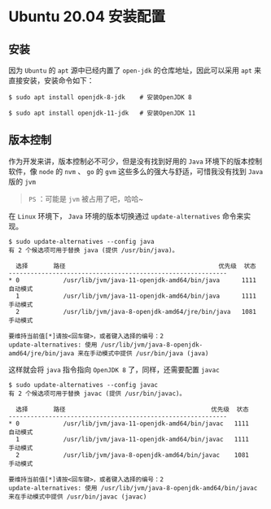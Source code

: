 # Ubuntu 20.04 安装配置

## 安装

因为 `Ubuntu` 的 `apt` 源中已经内置了 `open-jdk` 的仓库地址，因此可以采用 `apt` 来直接安装，安装命令如下：

```shell
$ sudo apt install openjdk-8-jdk    # 安装OpenJDK 8

$ sudo apt install openjdk-11-jdk   # 安装OpenJDK 11
```

## 版本控制

作为开发来讲，版本控制必不可少，但是没有找到好用的 `Java` 环境下的版本控制软件，像 `node` 的 `nvm` 、 `go` 的 `gvm` 这些多么的强大与舒适，可惜我没有找到 `Java` 版的 `jvm`

> `PS` ：可能是 `jvm` 被占用了吧，哈哈~

在 `Linux` 环境下， `Java` 环境的版本切换通过 `update-alternatives` 命令来实现。

```shell
$ sudo update-alternatives --config java
有 2 个候选项可用于替换 java (提供 /usr/bin/java)。

  选择       路径                                          优先级  状态
------------------------------------------------------------
* 0            /usr/lib/jvm/java-11-openjdk-amd64/bin/java      1111      自动模式
  1            /usr/lib/jvm/java-11-openjdk-amd64/bin/java      1111      手动模式
  2            /usr/lib/jvm/java-8-openjdk-amd64/jre/bin/java   1081      手动模式

要维持当前值[*]请按<回车键>，或者键入选择的编号：2
update-alternatives: 使用 /usr/lib/jvm/java-8-openjdk-amd64/jre/bin/java 来在手动模式中提供 /usr/bin/java (java)
```

这样就会将 `java` 指令指向 `OpenJDK 8` 了，同样，还需要配置 `javac`

```shell
$ sudo update-alternatives --config javac
有 2 个候选项可用于替换 javac (提供 /usr/bin/javac)。

  选择       路径                                        优先级  状态
------------------------------------------------------------
* 0            /usr/lib/jvm/java-11-openjdk-amd64/bin/javac   1111      自动模式
  1            /usr/lib/jvm/java-11-openjdk-amd64/bin/javac   1111      手动模式
  2            /usr/lib/jvm/java-8-openjdk-amd64/bin/javac    1081      手动模式

要维持当前值[*]请按<回车键>，或者键入选择的编号：2
update-alternatives: 使用 /usr/lib/jvm/java-8-openjdk-amd64/bin/javac 来在手动模式中提供 /usr/bin/javac (javac)
```
